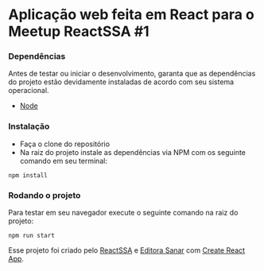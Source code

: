 # Aplicação web feita em React para o Meetup ReactSSA #1

### Dependências

Antes de testar ou iniciar o desenvolvimento, garanta que as dependências do projeto estão devidamente instaladas de acordo com seu sistema operacional.

* [Node](https://nodejs.org/en/download/package-manager/)

### Instalação

* Faça o clone do repositório
* Na raiz do projeto instale as dependências via NPM com os seguinte comando em seu terminal:

```
npm install
```

### Rodando o projeto

Para testar em seu navegador execute o seguinte comando na raiz do projeto:
```
npm run start
```


Esse projeto foi criado pelo [ReactSSA](http://react.salvador.br) e [Editora Sanar](https://editorasanar.com.br/talentos) com [Create React App](https://github.com/facebookincubator/create-react-app).
